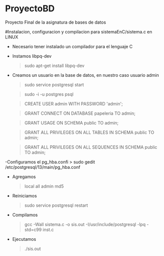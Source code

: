 # ProyectoBD
Proyecto Final de la asignatura de bases de datos

#Instalacion, configuracion y compilacion para sistemaEnC/sistema.c en LINUX
- Necesario tener instalado un compilador para el lenguaje C
- Instamos libpq-dev
	> sudo apt-get install libpq-dev
- Creamos un usuario en la base de datos, en nuestro caso usuario admin
	> sudo service postgresql start
	
	> sudo -i -u postgres psql
	
	> CREATE USER admin WITH PASSWORD 'admin';
	
	> GRANT CONNECT ON DATABASE papeleria TO admin;
	
	> GRANT USAGE ON SCHEMA public TO admin;
	
	> GRANT ALL PRIVILEGES ON ALL TABLES IN SCHEMA public TO admin;
	
	> GRANT ALL PRIVILEGES ON ALL SEQUENCES IN SCHEMA public TO admin;
	
	
-Configuramos el pg_hba.confi
	> sudo gedit /etc/postgresql/13/main/pg_hba.conf
- Agregamos
	> local   all             admin	                                md5
- Reiniciamos 
	> sudo service postgresql restart
- Compilamos
	> gcc -Wall sistema.c -o sis.out -I/usr/include/postgresql -lpq -std=c99 inst.c
- Ejecutamos
	> ./sis.out
	


